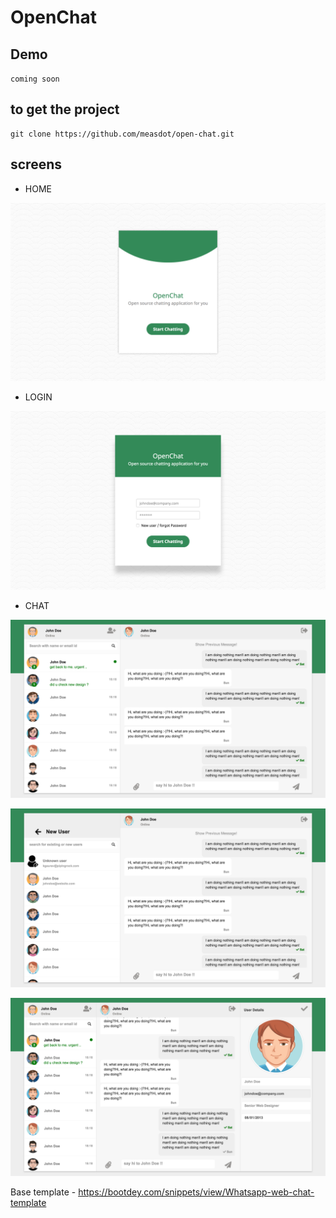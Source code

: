 # OpenChat

## Demo

`coming soon`

## to get the project

```
git clone https://github.com/measdot/open-chat.git
```

## screens

* HOME

![HOME SCREEN](screens/home.png)

* LOGIN

![LOGIN SCREEN](screens/login.png)

* CHAT

![CHAT SCREEN](screens/chat.png)

![CHAT WITH ADD NEW USER SCREEN](screens/chat_with_add_new_user_screen.png)

![CHAT WITH PROFILE](screens/chat_with_profile.png)

Base template - https://bootdey.com/snippets/view/Whatsapp-web-chat-template

